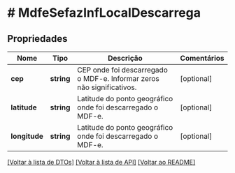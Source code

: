 # # MdfeSefazInfLocalDescarrega

## Propriedades

Nome | Tipo | Descrição | Comentários
------------ | ------------- | ------------- | -------------
**cep** | **string** | CEP onde foi descarregado o MDF-e.  Informar zeros não significativos. | [optional]
**latitude** | **string** | Latitude do ponto geográfico onde foi descarregado o MDF-e. | [optional]
**longitude** | **string** | Latitude do ponto geográfico onde foi descarregado o MDF-e. | [optional]

[[Voltar à lista de DTOs]](../../README.md#models) [[Voltar à lista de API]](../../README.md#endpoints) [[Voltar ao README]](../../README.md)
